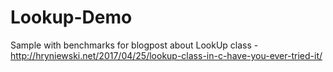 # Lookup-Demo
Sample with benchmarks for blogpost about LookUp class - http://hryniewski.net/2017/04/25/lookup-class-in-c-have-you-ever-tried-it/
